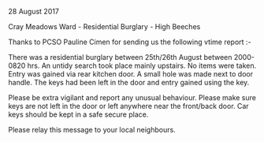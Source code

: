 28 August 2017

Cray Meadows Ward - Residential Burglary - High Beeches

Thanks to PCSO Pauline Cimen for sending us the following vtime report :-

There was a residential burglary between 25th/26th August between 2000-0820 hrs. An untidy search took place mainly upstairs. No items were taken. Entry was gained via rear kitchen door. A small hole was made next to door handle. The keys had been left in the door and entry gained using the key.

Please be extra vigilant and report any unusual behaviour. Please make sure keys are not left in the door or left anywhere near the front/back door. Car keys should be kept in a safe secure place.

Please relay this message to your local neighbours.
